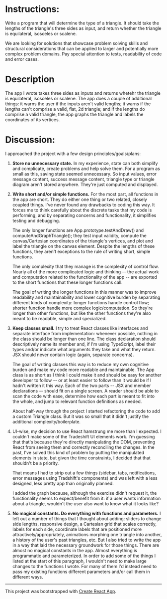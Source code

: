 # Instructions:

Write a program that will determine the type of a triangle. It should take the lengths of the triangle's three sides as input, and return whether the triangle is equilateral, isosceles or scalene.


We are looking for solutions that showcase problem solving skills and structural considerations that can be applied to larger and potentially more complex problem domains. Pay special attention to tests, readability of code and error cases.

# Description

The app I wrote takes three sides as inputs and returns whetehr the triangle is equilateral, isosceles or scalene. The app does a couple of additional things: it warns the user if the inputs aren't valid lengths; it warns if the lengths can't comprise a valid, flat, 2d triangle; and if the lengths do comprise a valid triangle, the app graphs the triangle and labels the coordinates of its vertices.

# Discussion:

I approached the project with a few design principles/goals/plans:

1. **Store no unnecessary state.** In my experience, state can both simplify and complicate, create problems and help solve them. For a program as small as this, saving state seemed unnecessary. So input values, error message content, success message content, triangle type or triangle diagram aren't stored anywhere. They're just computed and displayed.

1. **Write short and/or simple functions.** For the most part, all functions in the app are short. They do either one thing or two related, closely coupled things. I've never found any drawbacks to coding this way. It forces me to think carefully about the discrete tasks that my code is performing, and by separating concerns and functionality, it simplifies testing and debugging.

    The only longer functions are App.prototype.testAndDraw() and computeAndGraphTriangle(); they test input validity, compute the canvas/Cartesian coordinates of the triangle's vertices, and plot and label the triangle on the canvas element. Despite the lengths of these functions, they aren't exceptions to the rule of writing short, simple functions.

    The only complexity that they manage is the complexity of control flow. Nearly all of the more complicated logic and thinking -- the actual work and computation related to the functionality of the app -- are exported to the short functions that these longer functions call.

    The goal of writing the longer functions in this manner was to improve readability and maintainability and lower cognitive burden by separating different kinds of complexity: longer functions handle control flow; shorter function handle more complex logic/computation. So they're longer than other functions, but like the other functions they're also meant to be readable, simple and specialized.

1. **Keep classes small.** I try to treat React classes like interfaces and separate interface from implementation: whenever possible, nothing in the class should be longer than one line. The class declaration should descriptively name its member and, if I'm using TypeScript, label their types and/or indicate what arguments they take and what they return. JSX should never contain logic (again, separate concerns).

    The goal of writing classes this way is to reduce my own cognitive burden and make my code more readable and maintainable. The App class is as short as I think I could make it and should be easy for another developer to follow -- or at least easier to follow than it would be if I hadn't written it this way. Each of the two parts -- JSX and member declarations -- should fit on a single screen. A reader should be able to scan the code with ease, determine how each part is meant to fit into the whole, and jump to relevant function definitions as needed.

    About half-way through the project I started refactoring the code to add a custom Triangle class. But it was so small that it didn't justify the additional complexity/boilerplate.

1. UI-wise, my decision to use React hamstrung me more than I expected. I couldn't make some of the Tradeshift UI elements work. I'm guessing that that's because they're directly manipulating the DOM, preventing React from seeing them and correctly reconciling the changes. In the past, I've solved this kind of problem by putting the manipulated elements in state, but given the time constraints, I decided that that shouldn't be a priority.

    That means I had to strip out a few things (sidebar, tabs, notifications, error messages using Tradshift's components) and was left with a less designed, less pretty app than originally planned.

    I added the graph because, although the exercise didn't request it, the functionality seems to expect/benefit from it: if a user wants information about a triangle, wouldn't the user also want to know what it looks like?


1. **No magical constants. Do everything with functions and parameters.** I left out a number of things that I thought about adding: sliders to change side lengths, responsive design, a Cartesian grid that scales correctly, labels for each side, coordinate labels that are positioned more attractively/appropriately, animations morphing one triangle into another, a history of the user's past triangles, etc. But I also tried to write the app in a way that laid the necessary groundwork for those things. There are almost no magical constants in the app. Almost everything is programmatic and parameterized. In order to add some of the things I listed at the start of this paragraph, I wouldn't need to make large changes to the functions I wrote. For many of them I'd instead need to pass my existing functions different parameters and/or call them in different ways.


---

This project was bootstrapped with [Create React App](https://github.com/facebookincubator/create-react-app).

